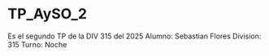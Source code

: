 # TP_AySO_2
Es el segundo TP de la DIV 315 del 2025 Alumno: Sebastian Flores Division: 315 Turno: Noche
